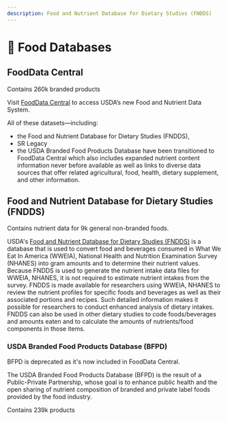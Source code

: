 ```yaml
---
description: Food and Nutrient Database for Dietary Studies (FNDDS)
---
```


# 🥑 Food Databases

## FoodData Central

Contains 260k branded products

Visit [FoodData Central](https://fdc.nal.usda.gov) to access USDA’s new Food and Nutrient Data System.

All of these datasets—including:

* the Food and Nutrient Database for Dietary Studies (FNDDS),
* SR Legacy
* the USDA Branded Food Products Database have been transitioned to FoodData Central which also includes expanded nutrient content information never before available as well as links to diverse data sources that offer related agricultural, food, health, dietary supplement, and other information.

## Food and Nutrient Database for Dietary Studies (FNDDS)

Contains nutrient data for 9k general non-branded foods.

USDA's [Food and Nutrient Database for Dietary Studies (FNDDS)](https://data.nal.usda.gov/dataset/food-and-nutrient-database-dietary-studies-fndds) is a database that is used to convert food and beverages consumed in What We Eat In America (WWEIA), National Health and Nutrition Examination Survey (NHANES) into gram amounts and to determine their nutrient values. Because FNDDS is used to generate the nutrient intake data files for WWEIA, NHANES, it is not required to estimate nutrient intakes from the survey. FNDDS is made available for researchers using WWEIA, NHANES to review the nutrient profiles for specific foods and beverages as well as their associated portions and recipes. Such detailed information makes it possible for researchers to conduct enhanced analysis of dietary intakes. FNDDS can also be used in other dietary studies to code foods/beverages and amounts eaten and to calculate the amounts of nutrients/food components in those items.

### USDA Branded Food Products Database (BFPD)

BFPD is deprecated as it's now included in FoodData Central.

The USDA Branded Food Products Database (BFPD) is the result of a Public-Private Partnership, whose goal is to enhance public health and the open sharing of nutrient composition of branded and private label foods provided by the food industry.

Contains 239k products
